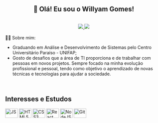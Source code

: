 <h2 align="center">👋 Olá! Eu sou o Willyam Gomes!</h2>
<br>
<div align="center">
  <a href="mailto:willyam.mgomes@gmail.com">
    <img src="https://img.shields.io/badge/Gmail-D14836?style=for-the-badge&logo=gmail&logoColor=white" target="_blank"/>
  </a>
  <a href="https://www.linkedin.com/in/willyam-gomes-645423315/" target="_blank">
    <img src="https://img.shields.io/badge/LinkedIn-0077B5?style=for-the-badge&logo=linkedin&logoColor=white" target="_blank"/>
  </a>
</div>

<br>
👨‍💻 Sobre mim:

- Graduando em Análise e Desenvolvimento de Sistemas pelo Centro Universitário Paraíso - UNIFAP;  
- Gosto de desafios que a área de TI proporciona e de trabalhar com pessoas em novos projetos. Sempre focado na minha evolução profissional e pessoal, tendo como objetivo o aprendizado de novas técnicas e tecnologias para ajudar a sociedade.

<div>
  <br />

  ## Interesses e Estudos 
  
  <img alt="JS" height="30" width="40" src="https://cdn.jsdelivr.net/gh/devicons/devicon/icons/javascript/javascript-original.svg" />
  <img alt="HTML5" height="30" width="40" src="https://cdn.jsdelivr.net/gh/devicons/devicon/icons/html5/html5-original.svg" />
  <img alt="CSS3" height="30" width="40" src="https://cdn.jsdelivr.net/gh/devicons/devicon/icons/css3/css3-original.svg" />
  <img alt="React" height="30" width="40" src="https://cdn.jsdelivr.net/gh/devicons/devicon/icons/react/react-original.svg" />
  <img alt="NodeJS" height="30" width="40" src="https://cdn.jsdelivr.net/gh/devicons/devicon/icons/nodejs/nodejs-original.svg" />
  <img alt="Git" height="30" width="40" src="https://cdn.jsdelivr.net/gh/devicons/devicon/icons/git/git-original.svg" />
</div>


